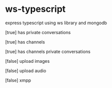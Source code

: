 # ws-typescript
express typescript using ws library and mongodb

[true] has private conversations

[true] has channels

[true] has channels private conversations

[false] upload images

[false] upload audio

[false] xmpp
